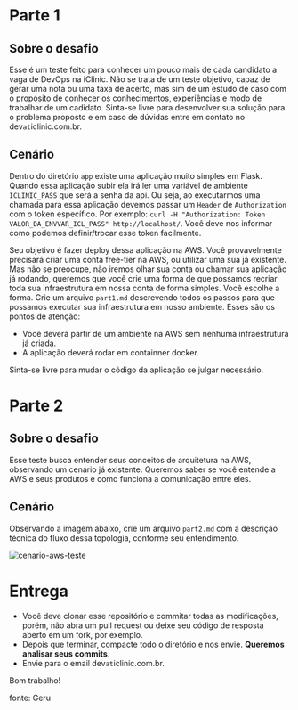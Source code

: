 # Parte 1

## Sobre o desafio

Esse é um teste feito para conhecer um  pouco mais de cada candidato a vaga de DevOps na iClinic. Não se trata de um teste objetivo, capaz de gerar uma nota ou uma taxa de acerto, mas sim de um estudo de caso com o propósito de conhecer os conhecimentos, experiências e modo de trabalhar de um cadidato. Sinta-se livre para desenvolver sua solução para o problema proposto e em caso de dúvidas entre em contato no dev`at`iclinic.com.br.

## Cenário

Dentro do diretório `app` existe uma aplicação muito simples em Flask. Quando essa aplicação  subir ela irá ler uma variável de ambiente `ICLINIC_PASS` que será a senha da api. Ou seja, ao executarmos uma chamada para essa aplicação devemos passar um `Header` de  `Authorization` com o token específico. Por exemplo: `curl -H "Authorization: Token VALOR_DA_ENVVAR_ICL_PASS" http://localhost/`. Você deve nos informar como podemos definir/trocar esse token facilmente.

Seu objetivo é fazer deploy dessa aplicação na AWS. Você provavelmente precisará criar uma conta free-tier na AWS, ou utilizar uma sua já existente. Mas não se preocupe, não iremos olhar sua conta ou chamar sua aplicação já rodando, queremos que você crie uma forma de que possamos recriar toda sua infraestrutura em nossa conta de forma simples. Você escolhe a forma. Crie um arquivo `part1.md` descrevendo todos os passos para que possamos executar sua infraestrutura em nosso ambiente. Esses são os pontos de atenção:

* Você deverá partir de um ambiente na AWS sem nenhuma infraestrutura já criada.
* A aplicação deverá rodar em containner docker.

Sinta-se livre para mudar o código da aplicação se julgar necessário.

# Parte 2

## Sobre o desafio

Esse teste busca entender seus conceitos de arquitetura na AWS, observando um cenário já existente. Queremos saber se você entende a AWS e seus produtos e como funciona a comunicação entre eles.

## Cenário 

Observando a imagem abaixo, crie um arquivo `part2.md` com a descrição técnica do fluxo dessa topologia, conforme seu entendimento.

![cenario-aws-teste]()

# Entrega

* Você deve clonar esse repositório e commitar todas as modificações, porém, não abra um pull request ou deixe seu código de resposta aberto em um fork, por exemplo.
* Depois que terminar, compacte todo o diretório e nos envie. **Queremos analisar seus commits**.
* Envie para o email dev`at`iclinic.com.br.


Bom trabalho!


fonte: Geru
